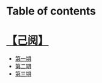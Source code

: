 # Table of contents

# [【己阅】](README.md)
  * [第一期](posts/post_001.md)
  * [第二期](posts/post_002.md)
  * [第三期](posts/post_003.md)

